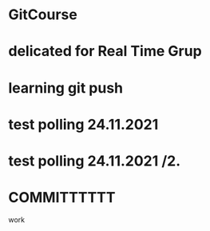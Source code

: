 # GitCourse
# delicated for Real Time Grup
# learning git push
# test polling 24.11.2021
# test polling 24.11.2021 /2.         
# COMMITTTTTT
work

